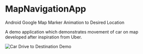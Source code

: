 # MapNavigationApp
Android Google Map Marker Animation to Desired Location

A demo application which demonstrates movement of car on map developed after inspiration from Uber.

![Car Drive to Destination Demo](demo.gif)
